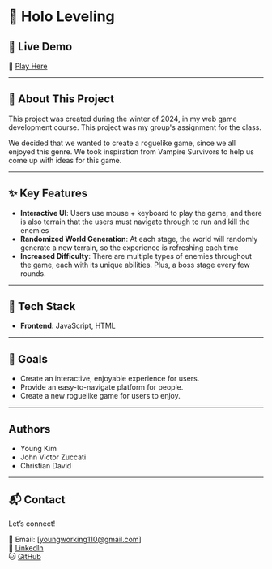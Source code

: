 # 🌟 Holo Leveling

## 🚀 Live Demo

🔗 [Play Here](https://youngwasd.github.io/HoloLeveling/)

---

## 🧠 About This Project

This project was created during the winter of 2024, in my web game development course. This project was my group's assignment for the class.

We decided that we wanted to create a roguelike game, since we all enjoyed this genre. We took inspiration from Vampire Survivors to help us come up with ideas for this game.

---

## ✨ Key Features

-   **Interactive UI**: Users use mouse + keyboard to play the game, and there is also terrain that the users must navigate through to run and kill the enemies
-   **Randomized World Generation**: At each stage, the world will randomly generate a new terrain, so the experience is refreshing each time
-   **Increased Difficulty**: There are multiple types of enemies throughout the game, each with its unique abilities. Plus, a boss stage every few rounds.

---

## 🎯 Tech Stack

-   **Frontend**: JavaScript, HTML

---

## 🎯 Goals

-   Create an interactive, enjoyable experience for users.
-   Provide an easy-to-navigate platform for people.
-   Create a new roguelike game for users to enjoy.

---

## Authors

-   Young Kim
-   John Victor Zuccati
-   Christian David

---

## 📬 Contact

Let’s connect!

📧 Email: [youngworking110@gmail.com]  
💼 [LinkedIn](https://www.linkedin.com/in/youngwasd/)  
🐱 [GitHub](https://github.com/youngwasd)
